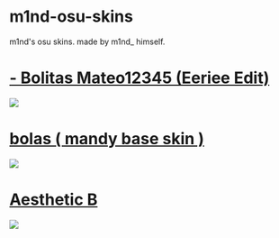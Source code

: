 # m1nd-osu-skins
m1nd's osu skins. made by m1nd_ himself. 

# [- Bolitas Mateo12345 (Eeriee Edit)](https://m1nd.s-ul.eu/HhWN5hN2)
![](https://i.imgur.com/lTmtwjs.png)

# [bolas ( mandy base skin )](https://m1nd.s-ul.eu/4IF2VOhk)
![](https://i.imgur.com/6Nxs62c.png)

# [Aesthetic B](https://m1nd.s-ul.eu/WH8QpNEN)
![](https://i.imgur.com/FmUBA64.png)
